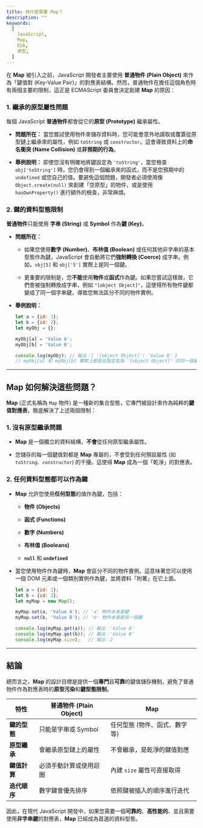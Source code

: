 ```yaml
---
title: 為什麼需要 Map？
description: ""
keywords:
  [
    JavaScript,
    Map,
    ES6,
    原型,
  ]
---
```


在 **Map** 被引入之前，JavaScript 開發者主要使用 **普通物件 (Plain Object)** 來作為「鍵值對 (Key-Value Pair)」的對應表結構。然而，普通物件在擔任這個角色時有兩個主要的限制，這正是 ECMAScript 委員會決定創建 **Map** 的原因：

### 1\. 繼承的原型屬性問題

每個 JavaScript **普通物件**都會從它的**原型 (Prototype)** 繼承屬性。

- **問題所在：** 當您嘗試使用物件來儲存資料時，您可能會意外地讀取或覆蓋從原型鏈上繼承來的屬性，例如 `toString` 或 `constructor`。這會導致資料上的**命名衝突 (Name Collision)** 或**非預期的行為**。

- **舉例說明：** 即使您沒有明確地將鍵設定為 `'toString'`，當您檢查 `obj['toString']` 時，您仍會得到一個繼承來的函式，而不是您預期中的 `undefined` 或您自己的值。要避免這個問題，開發者必須使用像 `Object.create(null)` 來創建「空原型」的物件，或是使用 `hasOwnProperty()` 進行額外的檢查，非常麻煩。

### 2\. 鍵的資料型態限制

**普通物件**只能使用 **字串 (String)** 或 **Symbol** 作為**鍵 (Key)**。

- **問題所在：**

   - 如果您使用**數字 (Number)**、**布林值 (Boolean)** 或任何其他非字串的基本型態作為鍵，JavaScript 會自動將它們**強制轉換 (Coerce)** 成字串。例如，`obj[5]` 和 `obj['5']` 實際上是同一個鍵。

   - 更重要的限制是，您**不能**使用**物件**或**函式**作為鍵。如果您嘗試這樣做，它們會被強制轉換成字串，例如 `"[object Object]"`，這使得所有物件鍵都變成了同一個字串鍵，導致您無法區分不同的物件實例。

- **舉例說明：**

   ```javascript
   let a = {id: 1};
   let b = {id: 2};
   let myObj = {};
   
   myObj[a] = 'Value A';
   myObj[b] = 'Value B';
   
   console.log(myObj); // 輸出：{ '[object Object]': 'Value B' }
   // myObj[a] 和 myObj[b] 實際上都是在設定名為 '[object Object]' 的同一個屬性！
   ```

---

## Map 如何解決這些問題？

**Map** (正式名稱為 `Map` 物件) 是一種新的集合型態，它專門被設計來作為純粹的**鍵值對應表**，徹底解決了上述兩個限制：

### 1\. 沒有原型繼承問題

- **Map** 是一個獨立的資料結構，**不會**從任何原型繼承屬性。

- 您儲存的每一個鍵值對都是 **Map** 專屬的，不會受到任何預設屬性 (如 `toString`、`constructor`) 的干擾。這使得 **Map** 成為一個「乾淨」的對應表。

### 2\. 任何資料型態都可以作為鍵

- **Map** 允許您使用**任何型態**的值作為鍵，包括：

   - **物件 (Objects)**

   - **函式 (Functions)**

   - **數字 (Numbers)**

   - **布林值 (Booleans)**

   - **`null`** 和 **`undefined`**

- 當您使用物件作為鍵時，**Map** 會區分不同的物件實例。這意味著您可以使用一個 DOM 元素或一個類別實例作為鍵，並將資料「附著」在它上面。

   ```javascript
   let a = {id: 1};
   let b = {id: 2};
   let myMap = new Map();
   
   myMap.set(a, 'Value A'); // 'a' 物件本身是鍵
   myMap.set(b, 'Value B'); // 'b' 物件本身是另一個鍵
   
   console.log(myMap.get(a)); // 輸出：'Value A'
   console.log(myMap.get(b)); // 輸出：'Value B'
   console.log(myMap.size);   // 輸出：2
   ```

---

## 結論

總而言之，**Map** 的設計目標是提供一個**專門**且**可靠**的鍵值儲存機制，避免了普通物件作為對應表時的**原型污染**和**鍵型態限制**。

| 特性 | 普通物件 (Plain Object) | Map | 
|---|---|---|
| **鍵的型態** | 只能是字串或 Symbol | 任何型態 (物件、函式、數字等) | 
| **原型繼承** | 會繼承原型鏈上的屬性 | 不會繼承，是乾淨的鍵值對應 | 
| **鍵值計算** | 必須手動計算或使用迴圈 | 內建 `size` 屬性可直接取得 | 
| **迭代順序** | 數字鍵會優先排序 | 依照鍵被插入的順序進行迭代 | 

因此，在現代 JavaScript 開發中，如果您需要一個**可靠的**、**高性能的**、並且需要使用**非字串鍵**的對應表，**Map** 已經成為首選的資料型態。